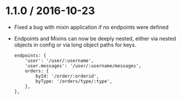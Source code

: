 
1.1.0 / 2016-10-23
==================

  * Fixed a bug with mixin application if no endpoints were defined

  * Endpoints and Mixins can now be deeply nested, either via nested objects in config or via long object paths for keys.

    ```
    endpoints: {
    	'user': '/user/:username',
    	'user.messages': '/user/:username/messages',
    	orders: {
    		byId: '/order/:orderid',
    		byType: '/orders/type/:type',
    	},
    },
    ```
